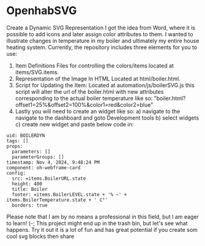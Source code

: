 # OpenhabSVG
Create a Dynamic SVG Representation
I got the idea from Word, where it is possible to add icons and later assign color attributes to them. I wanted to illustrate changes in temperature in my boiler and ultimately my entire house heating system. Currently, the repository includes three elements for you to use:

1) Item Definitions
   Files for controlling the colors/items located at items/SVG.items.
2) Representation of the Image In HTML
   Located at html/boiler.html.
4) Script for Updating the Item:
   Located at automation/js/boilerSVG.js
   this script will alter the url of the boiler.html with new attributes corresponding to the actual boiler temperature like so:
   "boiler.html?offset1=25%&offset2=100%&color1=red&color2=blue"
6) Lastly you will need to create an widget like so:
  a) navigate to the navigate to the dashboard and goto Development tools
  b) select widgets
  c) create new widget and paste below code in:
```
uid: BOILERDYN
tags: []
props:
  parameters: []
  parameterGroups: []
timestamp: Nov 4, 2024, 9:48:24 PM
component: oh-webframe-card
config:
  src: =items.BoilerURL.state
  height: 400
  title: Boiler
  footer: =items.BoilerLEVEL.state + '% ~' + items.BoilerTemperature.state + ' C°'
  borders: true
```

Please note that I am by no means a professional in this field, but I am eager to learn! (-; This project might end up in the trash bin, but let's see what happens.
Try it out it is a lot of fun and has great potential
if you create som cool svg blocks then share 
